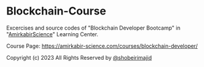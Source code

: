 # Blockchain-Course

Excercises and source codes of "Blockchain Developer Bootcamp" in "[AmirkabirScience](https://amirkabir-science.com)" Learning Center.

Course Page:
https://amirkabir-science.com/courses/blockchain-developer/

Copyright (c) 2023 All Rights Reserved by [@shobeirimajid](https://github.com/shobeirimajid)
